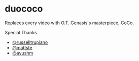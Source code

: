 # duococo

Replaces every video with O.T. Genasis's masterpiece, CoCo.

Special Thanks

- [@russelltrupiano](https://github.com/russelltrupiano)
- [@mattste](https://github.com/mattste)
- [@ayushm](https://github.com/ayushm)
